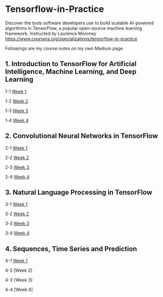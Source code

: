 # Tensorflow-in-Practice
Discover the tools software developers use to build scalable AI-powered algorithms in TensorFlow, a popular open-source machine learning framework. Instructed by Laurence Moroney
https://www.coursera.org/specializations/tensorflow-in-practice

Followings are my course notes on my own Medium page

## 1. Introduction to TensorFlow for Artificial Intelligence, Machine Learning, and Deep Learning 
1-1 [Week 1](https://medium.com/chiukevin0321/introduction-to-tensorflow-for-artificial-intelligence-machine-learning-and-deep-learning-week-30ffd233a196 "link")

1-2 [Week 2](https://medium.com/chiukevin0321/introduction-to-tensorflow-for-artificial-intelligence-machine-learning-and-deep-learning-week-a077c29677f8 "link")

1-3 [Week 3](https://medium.com/chiukevin0321/introduction-to-tensorflow-for-artificial-intelligence-machine-learning-and-deep-learning-week-823fab283b48 "link")

1-4 [Week 4](https://medium.com/chiukevin0321/introduction-to-tensorflow-for-artificial-intelligence-machine-learning-and-deep-learning-week-e30dd3515e5e "link")

## 2. Convolutional Neural Networks in TensorFlow
2-1 [Week 1](https://medium.com/chiukevin0321/convolutional-neural-networks-in-tensorflow-week-1-d641b88070c4 "link")

2-2 [Week 2](https://medium.com/chiukevin0321/convolutional-neural-networks-in-tensorflow-week-2-4e094981e648 "link")

2-3 [Week 3](https://medium.com/chiukevin0321/convolutional-neural-networks-in-tensorflow-week-3-acde5db6b32d "link")

2-4 [Week 4](https://medium.com/chiukevin0321/convolutional-neural-networks-in-tensorflow-week-4-eb767ff948d4 "link")

## 3. Natural Language Processing in TensorFlow
3-1 [Week 1](https://medium.com/chiukevin0321/natural-language-processing-in-tensorflow-week-1-d484f8bb75cd "link")

3-2 [Week 2](https://medium.com/chiukevin0321/natural-language-processing-in-tensorflow-week-2-c13181524771 "link")

3-3 [Week 3](https://medium.com/chiukevin0321/natural-language-processing-in-tensorflow-week-3-2ed41dfc4ad2 "link")

3-4 [Week 4](https://medium.com/chiukevin0321/natural-language-processing-in-tensorflow-week-4-dc45e026c80 "link")

## 4. Sequences, Time Series and Prediction 
4-1 [Week 1](https://medium.com/chiukevin0321/sequences-time-series-and-prediction-week-1-8f3277c36426 "link")

4-2 [Week 2]

4-3 [Week 3]

4-4 [Week 4]
